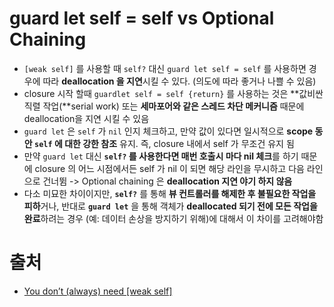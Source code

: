 # guard let self = self vs Optional Chaining

- `[weak self]` 를 사용할 때 `self?` 대신 `guard let self = self` 를 사용하면 경우에 따라 **deallocation 을 지연**시킬 수 있다. (의도에 따라 좋거나 나쁠 수 있음)
- closure 시작 할때 `guardlet self = self {return}` 를 사용하는 것은 **값비싼 직렬 작업(**serial work) 또는 **세마포어와 같은 스레드 차단 메커니즘** 때문에 deallocation을 지연 시킬 수 있음
- `guard let` 은 `self` 가  `nil` 인지 체크하고, 만약 값이 있다면 일시적으로 **scope 동안 `self` 에 대한 강한 참조** 유지. 즉, closure 내에서 self 가 무조건 유지 됨
- 만약 `guard let` 대신 **`self?` 를 사용한다면 매번 호출시 마다 nil 체크**를 하기 때문에 closure 의 어느 시점에서든 self 가 nil 이 되면 해당 라인을 무시하고 다음 라인으로 건너뜀 -> Optional chaining 은 **deallocation 지연 야기 하지 않음**
- 다소 미묘한 차이이지만, **`self?`** 를 통해 **뷰 컨트롤러를 해제한 후 불필요한 작업을 피하**거나, 반대로 **`guard let`** 을 통해 객체가 **deallocated 되기 전에 모든 작업을 완료**하려는 경우 (예: 데이터 손상을 방지하기 위해)에 대해서 이 차이를 고려해야함



# 출처

- [You don’t (always) need [weak self]](https://medium.com/flawless-app-stories/you-dont-always-need-weak-self-a778bec505ef)

